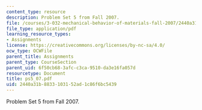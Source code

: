 ```yaml
---
content_type: resource
description: Problem Set 5 from Fall 2007.
file: /courses/3-032-mechanical-behavior-of-materials-fall-2007/2440a31b8833103152ad1c86f6bc5439_ps5_07.pdf
file_type: application/pdf
learning_resource_types:
- Assignments
license: https://creativecommons.org/licenses/by-nc-sa/4.0/
ocw_type: OCWFile
parent_title: Assignments
parent_type: CourseSection
parent_uid: 6f50cb68-3afc-c3ca-9510-da3e16fa057d
resourcetype: Document
title: ps5_07.pdf
uid: 2440a31b-8833-1031-52ad-1c86f6bc5439
---
```

Problem Set 5 from Fall 2007.